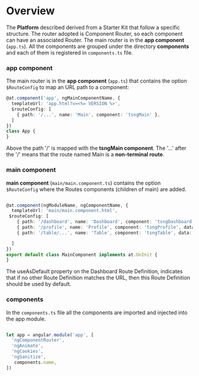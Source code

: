 # Overview
The **Platform** described derived from a Starter Kit that follow a specific structure.
The router adopted is Component Router, so each component can have an associated Router.
The main router is in the **app component** (```app.ts```).
All the components are grouped under the directory **components** and each of them is registered in ```components.ts``` file.


### app component

The main router is in the **app component** (```app.ts```) that contains the option ```$RouteConfig``` to map an URL path to a component:

```typescript
@at.component('app', ngMainComponentName, {
  templateUrl: 'app.html?v=<%= VERSION %>',
  $routeConfig: [
    { path: '/...', name: 'Main', component: 'tsngMain' },
  ]
})
class App {
}
```

Above the path '/' is mapped with the **tsngMain component**.
The '...' after the '/' means that the route named Main is a **non-terminal route**.

### main component

**main component** (```main/main.component.ts```) contains the option ```$RouteConfig``` where the Routes components (children of main) are added.

```typescript

@at.component(ngModuleName, ngComponentName, {
  templateUrl: 'main/main.component.html',
 $routeConfig: [
    { path: '/dashboard', name: 'Dashboard', component: 'tsngDashboard', data: { title: 'Dashboard' }, useAsDefault: true },
    { path: '/profile', name: 'Profile', component: 'tsngProfile', data: { title: 'Profile' } },
    { path: '/table/...', name: 'Table', component: 'tsngTable', data: { title: 'Table' } }

  ]
})
export default class MainComponent implements at.OnInit {
}

```
The useAsDefault property on the Dashboard Route Definition, indicates that if no other Route Definition matches the URL, then this Route Definition should be used by default.

### components

In the ```components.ts``` file all the components are imported and injected into the app module.

```typescript

let app = angular.module('app', [
  'ngComponentRouter',
  'ngAnimate',
  'ngCookies',
  'ngSanitize',
   components.name,
])
```
